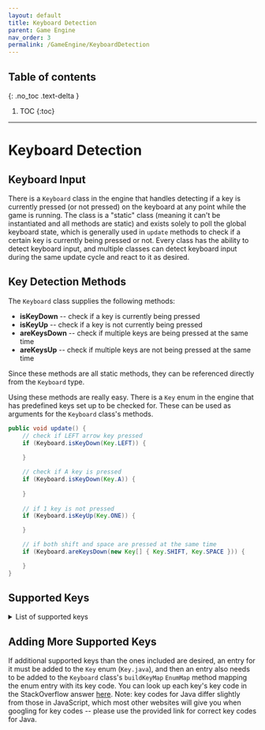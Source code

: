 ```yaml
---
layout: default
title: Keyboard Detection
parent: Game Engine
nav_order: 3
permalink: /GameEngine/KeyboardDetection
---
```


## Table of contents
{: .no_toc .text-delta }

1. TOC
{:toc}

---

# Keyboard Detection

## Keyboard Input

There is a `Keyboard` class in the engine that handles detecting if a key is currently pressed (or not pressed) on the keyboard at any point while the game is running. 
The class is a "static" class (meaning it can't be instantiated and all methods are static) and exists
solely to poll the global keyboard state, which is generally used in `update` methods to check if a certain key is currently being pressed or not. 
Every class has the ability to detect keyboard input, and multiple classes can detect keyboard input during the same update cycle and react to it as desired.

## Key Detection Methods
The `Keyboard` class supplies the following methods:
- **isKeyDown** -- check if a key is currently being pressed
- **isKeyUp** -- check if a key is not currently being pressed
- **areKeysDown** -- check if multiple keys are being pressed at the same time
- **areKeysUp** -- check if multiple keys are not being pressed at the same time

Since these methods are all static methods, they can be referenced directly from the `Keyboard` type.

Using these methods are really easy. There is a `Key` enum in the engine that has predefined keys set up to be checked for.
These can be used as arguments for the `Keyboard` class's methods.

```java
public void update() {
    // check if LEFT arrow key pressed
    if (Keyboard.isKeyDown(Key.LEFT)) {
        
    }

    // check if A key is pressed
    if (Keyboard.isKeyDown(Key.A)) {
        
    }
    
    // if 1 key is not pressed
    if (Keyboard.isKeyUp(Key.ONE)) {

    }

    // if both shift and space are pressed at the same time
    if (Keyboard.areKeysDown(new Key[] { Key.SHIFT, Key.SPACE })) {

    }      
}
```

## Supported Keys

<details>
  <summary>List of supported keys</summary>
  <ul>
    <li>UP</li>
    <li>DOWN</li>
    <li>RIGHT</li>
    <li>LEFT</li>
    <li>ENTER</li>
    <li>SHIFT</li>
    <li>A</li>
    <li>B</li>
    <li>C</li>
    <li>D</li>
    <li>E</li>
    <li>F</li>
    <li>G</li>
    <li>H</li>
    <li>I</li>
    <li>J</li>
    <li>K</li>
    <li>L</li>
    <li>M</li>
    <li>N</li>
    <li>O</li>
    <li>P</li>
    <li>Q</li>
    <li>R</li>
    <li>S</li>
    <li>T</li>
    <li>U</li>
    <li>V</li>
    <li>W</li>
    <li>X</li>
    <li>Y</li>
    <li>Z</li>
    <li>ONE</li>
    <li>TWO</li>
    <li>THREE</li>
    <li>FOUR</li>
    <li>FIVE</li>
    <li>SIX</li>
    <li>SEVEN</li>
    <li>EIGHT</li>
    <li>NINE</li>
    <li>ZERO</li>
    <li>SPACE</li>
    <li>ESC</li>
  </ul>
</details>

## Adding More Supported Keys
If additional supported keys than the ones included are desired, an entry for it must be added to the `Key` enum (`Key.java`),
and then an entry also needs to be added to the `Keyboard` class's `buildKeyMap` `EnumMap` method mapping the enum entry with its
key code. 
You can look up each key's key code in the StackOverflow answer [here](https://stackoverflow.com/a/31637206). 
Note: key codes for Java differ slightly from those in JavaScript, which most other websites will give you when googling for key codes -- please use the provided link for correct key codes for Java.